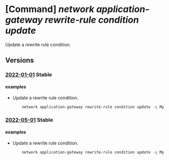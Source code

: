 # [Command] _network application-gateway rewrite-rule condition update_

Update a rewrite rule condition.

## Versions

### [2022-01-01](/Resources/mgmt-plane/L3N1YnNjcmlwdGlvbnMve30vcmVzb3VyY2Vncm91cHMve30vcHJvdmlkZXJzL21pY3Jvc29mdC5uZXR3b3JrL2FwcGxpY2F0aW9uZ2F0ZXdheXMve30=/2022-01-01.xml) **Stable**

<!-- mgmt-plane /subscriptions/{}/resourcegroups/{}/providers/microsoft.network/applicationgateways/{} 2022-01-01 properties.rewriteRuleSets[].properties.rewriteRules[].conditions[] -->

#### examples

- Update a rewrite rule condition.
    ```bash
        network application-gateway rewrite-rule condition update -g MyResourceGroup --gateway-name MyGateway --rule-set-name MyRuleSet --rule-name MyRule --variable MyVariable --pattern "^Bearers"
    ```

### [2022-05-01](/Resources/mgmt-plane/L3N1YnNjcmlwdGlvbnMve30vcmVzb3VyY2Vncm91cHMve30vcHJvdmlkZXJzL21pY3Jvc29mdC5uZXR3b3JrL2FwcGxpY2F0aW9uZ2F0ZXdheXMve30=/2022-05-01.xml) **Stable**

<!-- mgmt-plane /subscriptions/{}/resourcegroups/{}/providers/microsoft.network/applicationgateways/{} 2022-05-01 properties.rewriteRuleSets[].properties.rewriteRules[].conditions[] -->

#### examples

- Update a rewrite rule condition.
    ```bash
        network application-gateway rewrite-rule condition update -g MyResourceGroup --gateway-name MyGateway --rule-set-name MyRuleSet --rule-name MyRule --variable MyVariable --pattern "^Bearers"
    ```
